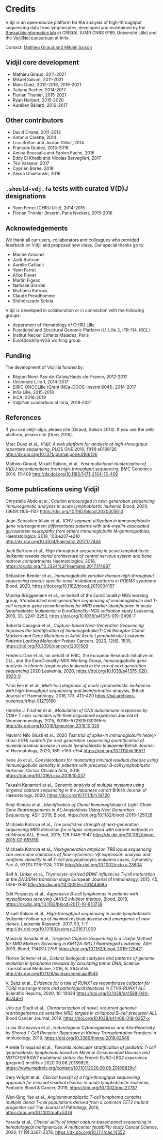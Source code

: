 # Credits

Vidjil is an open-source platform for the analysis of high-throughput sequencing data from lymphocytes, developed and maintained by
the [Bonsai bioinformatics lab](http://cristal.univ-lille.fr/bonsai) at CRIStAL (UMR CNRS 9189, Université Lille) 
and the [VidjilNet consortium](http://www.vidjil.net) at Inria.

Contact: [Mathieu Giraud and Mikaël Salson](mailto:contact@vidjil.org)

## Vidjil core development

  - Mathieu Giraud, 2011-2021
  - Mikaël Salson, 2011-2021
  - Marc Duez, 2012-2016, 2019-2021
  - Tatiana Rocher, 2014-2017
  - Florian Thonier, 2015-2021
  - Ryan Herbert, 2015-2020
  - Aurélien Béliard, 2016-2017

## Other contributors

  - David Chatel, 2011-2012
  - Antonin Carette, 2014
  - Loïc Breton and Jordan Gilliot, 2014
  - François Dubiez, 2015-2016
  - Amina Boussalia and Fabien Fache, 2016
  - Eddy El Khatib and Nicolas Berveglieri, 2017
  - Téo Vasseur, 2017
  - Cyprien Borée, 2018
  - Alexia Omietanski, 2018

## `.should-vdj.fa` tests with curated V(D)J designations

  - Yann Ferret (CHRU Lille), 2014-2015
  - Florian Thonier (Inserm, Paris Necker), 2015-2016

## Acknowledgements

We thank all our users, collaborators and colleagues who provided feedback on Vidjil and proposed new ideas.
Our special thanks go to:

  - Marine Armand
  - Jack Bartram
  - Aurélie Caillault
  - Yann Ferret
  - Alice Fievet
  - Martin Figeac
  - Nathalie Grardel
  - Michaela Kotrová
  - Claude Preudhomme
  - Shéhérazade Sebda

Vidjil is developed in collaboration or in connection with the following groups:

  - department of Hematology of CHRU Lille
  - Functional and Structural Genomic Platform (U. Lille 2, IFR-114, IRCL)
  - Institut Necker Enfants Malades, Paris
  - EuroClonality-NGS working group

## Funding

The development of Vidjil is funded by:

  - Région Nord-Pas-de-Calais/Hauts-de-France, 2012-2017
  - Université Lille 1, 2014-2017
  - SIRIC ONCOLille (Grant INCa-DGOS-Inserm 6041), 2014-2017
  - Inria Lille, 2015-2018
  - InCA, 2016-2019
  - VidjilNet consortium at Inria, 2018-2021


## References

If you use vidjil-algo, please cite [Giraud, Salson 2014].
If you use the web platform, please cite [Duez 2016].

Marc Duez et al.,
*Vidjil: A web platform for analysis of high-throughput repertoire sequencing*,
PLOS ONE 2016, 11(11):e0166126
<http://dx.doi.org/10.1371/journal.pone.0166126>

Mathieu Giraud, Mikaël Salson, et al.,
*Fast multiclonal clusterization of V(D)J recombinations from high-throughput sequencing*,
BMC Genomics 2014, 15:409
<http://dx.doi.org/10.1186/1471-2164-15-409>



## Some publications using Vidjil

Chrystelle Abdo et al.,
*Caution encouraged in next-generation sequencing immunogenetic analyses in acute lymphoblastic leukemia*
Blood, 2020, 136(9):1105–1107
<https://doi.org/10.1182/blood.2020005613>

Jean-Sebastien Allain et al.,
*IGHV segment utilization in immunoglobulin gene rearrangement differentiates patients with anti-myelin-associated glycoprotein neuropathy from others immunoglobulin M-gammopathies*,
Haematologica, 2018, 103:e207-e210
<http://dx.doi.org/10.3324/haematol.2017.177444>

Jack Bartram et al.,
*High throughput sequencing in acute lymphoblastic leukemia reveals clonal architecture of central nervous system and bone marrow compartments*
Haematologica, 2018,
<https://dx.doi.org/10.3324%2Fhaematol.2017.174987>

Sébastien Bender et al.,
*Immunoglobulin variable domain high-throughput sequencing reveals specific novel mutational patterns in POEMS syndrome*
Blood, 2020,
<https://doi.org/10.1182/blood.2019004197>

Monika Brüggemann et al., on behalf of the EuroClonality-NGS working group,
*Standardized next-generation sequencing of immunoglobulin and T-cell receptor gene recombinations for MRD marker identification in acute lymphoblastic leukaemia; a EuroClonality-NGS validation study*
Leukemia, 2019, 33, 2241–2253,
<https://doi.org/10.1038/s41375-019-0496-7>

Roberta Cavagna et al.,
*Capture-based Next-Generation Sequencing Improves the Identification of Immunoglobulin/T-Cell Receptor Clonal Markers and Gene Mutations in Adult Acute Lymphoblastic Leukemia Patients Lacking Molecular Probes*
Cancers, 2020, 12(6), 1505,
<https://doi.org/10.3390/cancers12061505>

Frédéric Davi et al., on behalf of ERIC, the European Research Initiative on CLL, and the EuroClonality-NGS Working Group,
*Immunoglobulin gene analysis in chronic lymphocytic leukemia in the era of next generation sequencing*
 2020
Leukemia, 2020,
<https://doi.org/10.1038/s41375-020-0923-9>

Yann Ferret et al.,
*Multi-loci diagnosis of acute lymphoblastic leukaemia with high-throughput sequencing and bioinformatics analysis*,
British Journal of Haematology, 2016, 173, 413–420
<https://hal.archives-ouvertes.fr/hal-01279160>

Henrike J. Fischer et al.,
*Modulation of CNS autoimmune responses by CD8+ T cells coincides with their oligoclonal expansion*
Journal of Neuroimmunology, 2015, S0165-5728(15)30065-5
<http://dx.doi.org/10.1016/j.jneuroim.2015.10.020>

Navarro Nilo Giusti et al., 2020
*Test trial of spike-in immunoglobulin heavy-chain (IGH) controls for next generation sequencing quantification of minimal residual disease in acute lymphoblastic leukaemia*
British Journal of Haematology, 2020, 189: e150-e154
<https://doi.org/10.1111/bjh.16571>

Irene Jo et al.,
*Considerations for monitoring minimal residual disease using immunoglobulin clonality in patients with precursor B-cell lymphoblastic leukemia*,
Clinica Chimica Acta, 2019,
<https://doi.org/10.1016/j.cca.2018.10.037>

Takashi Kanamori et al.,
*Genomic analysis of multiple myeloma using targeted capture sequencing in the Japanese cohort*
British Journal of Haematology, 2020,
<https://doi.org/10.1111/bjh.16720>

Kenji Kimura et al.,
*Identification of Clonal Immunoglobulin λ Light-Chain Gene Rearrangements in AL Amyloidosis Using Next Generation Sequencing*,
ASH 2019, Blood,
<https://doi.org/10.1182/blood-2019-125028>

Michaela Kotrova et al.,
*The predictive strength of next-generation sequencing MRD detection for relapse compared with current methods in childhood ALL*,
Blood, 2015, 126:1045-1047
<http://dx.doi.org/10.1182/blood-2015-07-655159>

Michaela Kotrova et al.,
*Next‐generation amplicon TRB locus sequencing can overcome limitations of flow‐cytometric Vβ expression analysis and confirms clonality in all T‐cell prolymphocytic leukemia cases*,
Cytometry Part A, 93(11):1118-1124, 2018
<http://dx.doi.org/10.1002/cyto.a.23604>

Ralf A. Linker et al.,
*Thymocyte-derived BDNF influences T-cell maturation at the DN3/DN4 transition stage*
European Journal of Immunology, 2015, 45, 1326-1338
<http://dx.doi.org/10.1002/eji.201444985>

Edit Porpaczy et al.,
*Aggressive B-cell lymphomas in patients with myelofibrosis receiving JAK1/2 inhibitor therapy*,
Blood, 2018,
<https://dx.doi.org/10.1182/blood-2017-10-810739>

Mikaël Salson et al.,
*High-throughput sequencing in acute lymphoblastic leukemia: Follow-up of minimal residual disease and emergence of new clones*,
Leukemia Research, 2017, 53, 1–7
<http://dx.doi.org/10.1016/j.leukres.2016.11.009>

Masashi Sanada et al.,
*Targeted-Capture Sequencing Is a Useful Method for MRD Markers Screening in KMT2A (MLL) Rearranged Leukemia*,
ASH 2019, Blood, 134(S1):2759
<https://doi.org/10.1182/blood-2019-125421>

Florian Scherer et al.,
*Distinct biological subtypes and patterns of genome evolution in lymphoma revealed by circulating tumor DNA*,
Science Translational Medicine, 2016, 8, 364ra155
<http://dx.doi.org/10.1126/scitranslmed.aai8545>

V. Seitz et al.,
*Evidence for a role of RUNX1 as recombinase cofactor for TCRβ rearrangements and pathological deletions in ETV6-RUNX1 ALL*
Scientific Reports, 2020, 10: 10024
<https://doi.org/10.1038/s41598-020-65744-0>

Udo zur Stadt et al.,
*Characterization of novel, recurrent genomic rearrangements as sensitive MRD targets in childhood B-cell precursor ALL*
Blood Cancer Journal, 2019,
<https://doi.org/10.1038/s41408-019-0257-x>

Lucia Stranavova et al.,
*Heterologous Cytomegalovirus and Allo-Reactivity by Shared T Cell Receptor Repertoire in Kidney Transplantation*
Frontiers in Immunology, 2019,
<https://doi.org/10.3389/fimmu.2019.02549>

Amelie Trinquand et al.,
*Towards molecular stratification of pediatric T-cell lymphoblastic lymphomas based on Minimal Disseminated Disease and NOTCH1/FBXW7 mutational status: the French EURO-LB02 experience (preprint)*
medRxiv 2020.09.08.20189829,
<https://www.medrxiv.org/content/10.1101/2020.09.08.20189829v1>

Gary Wright et al.,
*Clinical benefit of a high‐throughput sequencing approach for minimal residual disease in acute lymphoblastic leukemia*,
Pediatric Blood & Cancer, 2019,
<https://doi.org/10.1002/pbc.27787>

Wen‐Qing Yao et al.,
*Angioimmunoblastic T‐cell lymphoma contains multiple clonal T‐cell populations derived from a common TET2 mutant progenitor cell*
The Journal of Pathology, 2019,
<https://doi.org/10.1002/path.5376>

Yasuda et al.,
*Clinical utility of target capture‐based panel sequencing in hematological malignancies: A multicenter feasibility study*
Cancer Science, 2020, 111(9):3367-3378,
<https://dx.doi.org/10.1111/cas.14552>
